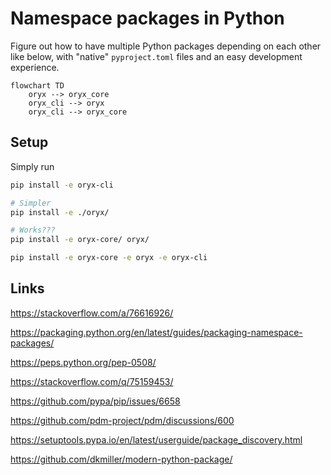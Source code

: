 # Namespace packages in Python

Figure out how to have multiple Python packages depending on each other like below,
with "native" `pyproject.toml` files and an easy development experience.

```mermaid
flowchart TD
    oryx --> oryx_core
    oryx_cli --> oryx
    oryx_cli --> oryx_core
```

## Setup

Simply run

```bash
pip install -e oryx-cli

# Simpler
pip install -e ./oryx/

# Works???
pip install -e oryx-core/ oryx/

pip install -e oryx-core -e oryx -e oryx-cli
```

## Links

https://stackoverflow.com/a/76616926/

https://packaging.python.org/en/latest/guides/packaging-namespace-packages/

https://peps.python.org/pep-0508/

https://stackoverflow.com/q/75159453/

https://github.com/pypa/pip/issues/6658

https://github.com/pdm-project/pdm/discussions/600

https://setuptools.pypa.io/en/latest/userguide/package_discovery.html

https://github.com/dkmiller/modern-python-package/
